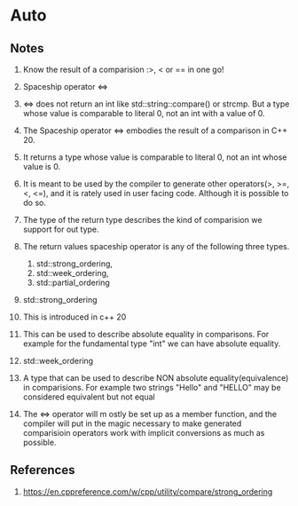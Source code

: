 # Auto

## Notes
1. Know the result of a comparision :>, < or == in one go!

2. Spaceship operator <=>

3. <=> does not return an int like std::string::compare() or strcmp. But a type whose value is comparable to literal 0, not an int with a value of 0. 

4. The Spaceship operator <=> embodies the result of a comparison in C++ 20.

5. It returns a type whose value is comparable to literal 0, not an int whose value is 0.

6. It is meant to be used by the compiler to generate other operators(>, >=, <, <=), and it is rately used in user facing code. Although it is possible to do so.

7. The type of the return type describes the kind of comparision we support for out type.

8. The return values spaceship operator is any of the following three types. 
   1. std::strong_ordering, 
   2. std::week_ordering, 
   3. std::partial_ordering

9.  std::strong_ordering
   1. This is introduced in c++ 20
   2. This can be used to describe absolute equality in comparisons. For example for the fundamental type "int" we can have absolute equality. 

10. std::week_ordering
   1. A type that can be used to describe NON absolute equality(equivalence) in comparisions. For example two strings "Hello" and "HELLO" may be considered equivalent but not equal

11. The <=> operator will m ostly be set up as a member function, and the compiler will put in the magic necessary to make generated comparisioin operators work with implicit conversions as much as possible.

## References

1. https://en.cppreference.com/w/cpp/utility/compare/strong_ordering

